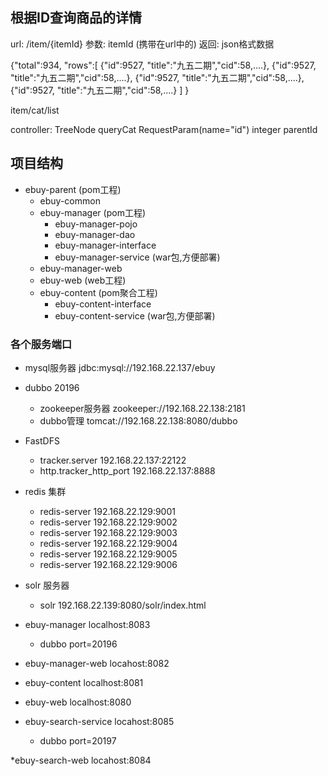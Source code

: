 ## 根据ID查询商品的详情
url: /item/{itemId}
参数: itemId (携带在url中的)
返回: json格式数据


{"total":934,
    "rows":[
        {"id":9527, "title":"九五二期","cid":58,....},
        {"id":9527, "title":"九五二期","cid":58,....},
        {"id":9527, "title":"九五二期","cid":58,....},
        {"id":9527, "title":"九五二期","cid":58,....}
    ]
}


item/cat/list

controller: TreeNode queryCat  RequestParam(name="id") integer parentId


## 项目结构
* ebuy-parent (pom工程)
	* ebuy-common 
	* ebuy-manager	(pom工程)
		* ebuy-manager-pojo
		* ebuy-manager-dao
		* ebuy-manager-interface
		* ebuy-manager-service (war包,方便部署)
	* ebuy-manager-web
	* ebuy-web	(web工程)
	* ebuy-content (pom聚合工程)
		* ebuy-content-interface
		* ebuy-content-service (war包,方便部署)
	
	
	
### 各个服务端口
* mysql服务器 jdbc:mysql://192.168.22.137/ebuy
	
* dubbo 20196
	* zookeeper服务器 zookeeper://192.168.22.138:2181
	* dubbo管理 tomcat://192.168.22.138:8080/dubbo

* FastDFS
	* tracker.server 192.168.22.137:22122
	* http.tracker_http_port 192.168.22.137:8888
	
* redis 集群
	* redis-server 192.168.22.129:9001
	* redis-server 192.168.22.129:9002
	* redis-server 192.168.22.129:9003
	* redis-server 192.168.22.129:9004
	* redis-server 192.168.22.129:9005
	* redis-server 192.168.22.129:9006
	
* solr 服务器
	* solr 192.168.22.139:8080/solr/index.html
	

* ebuy-manager localhost:8083
	* dubbo port=20196
	
* ebuy-manager-web locahost:8082
	
* ebuy-content localhost:8081
 
* ebuy-web localhost:8080

* ebuy-search-service locahost:8085
	* dubbo port=20197
	
*ebuy-search-web locahost:8084








